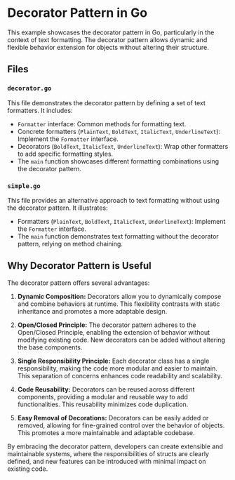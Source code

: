 # Decorator Pattern in Go

This example showcases the decorator pattern in Go, particularly in the context of text formatting. The decorator pattern allows dynamic and flexible behavior extension for objects without altering their structure.

## Files

### `decorator.go`

This file demonstrates the decorator pattern by defining a set of text formatters. It includes:

- `Formatter` interface: Common methods for formatting text.
- Concrete formatters (`PlainText`, `BoldText`, `ItalicText`, `UnderlineText`): Implement the `Formatter` interface.
- Decorators (`BoldText`, `ItalicText`, `UnderlineText`): Wrap other formatters to add specific formatting styles.
- The `main` function showcases different formatting combinations using the decorator pattern.

### `simple.go`

This file provides an alternative approach to text formatting without using the decorator pattern. It illustrates:

- Formatters (`PlainText`, `BoldText`, `ItalicText`, `UnderlineText`): Implement the `Formatter` interface.
- The `main` function demonstrates text formatting without the decorator pattern, relying on method chaining.

## Why Decorator Pattern is Useful

The decorator pattern offers several advantages:

1. **Dynamic Composition:** Decorators allow you to dynamically compose and combine behaviors at runtime. This flexibility contrasts with static inheritance and promotes a more adaptable design.

2. **Open/Closed Principle:** The decorator pattern adheres to the Open/Closed Principle, enabling the extension of behavior without modifying existing code. New decorators can be added without altering the base components.

3. **Single Responsibility Principle:** Each decorator class has a single responsibility, making the code more modular and easier to maintain. This separation of concerns enhances code readability and scalability.

4. **Code Reusability:** Decorators can be reused across different components, providing a modular and reusable way to add functionalities. This reusability minimizes code duplication.

5. **Easy Removal of Decorations:** Decorators can be easily added or removed, allowing for fine-grained control over the behavior of objects. This promotes a more maintainable and adaptable codebase.

By embracing the decorator pattern, developers can create extensible and maintainable systems, where the responsibilities of structs are clearly defined, and new features can be introduced with minimal impact on existing code.